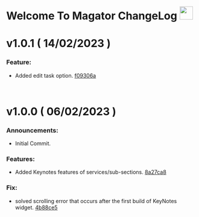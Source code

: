 <p align="center">
    <h1>Welcome To Magator ChangeLog <img src="https://media.tenor.com/k-A2Bukh1lUAAAAj/loading-loading-symbol.gif" width ="35"></h1>
<p>

# v1.0.1 ( 14/02/2023 )

### Feature:

- Added edit task option. [f09306a](https://github.com/ShikharY10/Magator/pull/7/commits/f09306a344c858a5bfbfd766eceba80e0178c915)

<br>

# v1.0.0 ( 06/02/2023 )

### Announcements:

- Initial Commit.

### Features:

- Added Keynotes features of services/sub-sections. [8a27ca8](https://github.com/ShikharY10/Magator/commit/8a27ca870fa2bf802b0bea34e6b15b6e566c1312)

### Fix:

- solved scrolling error that occurs after the first build of KeyNotes widget. [4b88ce5](https://github.com/ShikharY10/Magator/commit/4b88ce56863f67ff55dc577eb2b8026fd1b38e9f)
